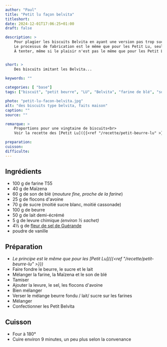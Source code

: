 ```yaml
---
author: "Paul"
title: "Petit lu façon belvita"
titleshort:
date: 2024-12-01T17:06:25+01:00
draft: false

description: >
    Pour plagier les biscuits Belvita en ayant une version pas trop sucrée<br>
    Le processus de fabrication est le même que pour les Petit Lu, seules changent les ingrédients<br>
    À tenter, même si le plaisir n'est pas le même que pour les Petit Lu


short: >
    Des biscuits imitant les Belvita...
    
keywords: ""

categories: [ "base"]
tags: ["biscuit", "petit beurre", "LU", "Belvita", "farine de blé", "son de blé", "flocons d'avoine"]

photo: "petit-lu-facon-belvita.jpg"
alt: "des biscuits type belvita, faits maison"
caption: ""
source: ""

remarque: >
    Proportions pour une vingtaine de biscuits<br>
    Voir la recette des [Petit Lu]({{<ref "/recette/petit-beurre-lu" >}})

preparation: 
cuisson: 
difficulte:
---
```



## Ingrédients
- 100 g de farine T55
- 40 g de Maïzena
- 60 g de son de blé (*mouture fine, proche de la farine*)
- 25 g de flocons d'avoine
- 70 g de sucre (moitié sucre blanc, moitié cassonade)
- 100 g de beurre
- 50 g de lait demi-écrémé
- 5 g de levure chimique *(environ &frac12; sachet)*
- 4&frac12; g de [fleur de sel de Guérande](https://www.leguerandais.fr/fr/produits/fleur-de-sel)
- poudre de vanille
## Préparation
- *Le principe est le même que pour les [Petit Lu]({{<ref "/recette/petit-beurre-lu" >}})*
- Faire fondre le beurre, le sucre et le lait
- Mélanger la farine, la Maïzena et le son de blé
- Tamiser
- Ajouter la levure, le sel, les flocons d'avoine
- Bien mélanger
- Verser le mélange beurre fondu / lait/ sucre sur les farines
- Mélanger
- Confectionner les Petit Belvita
## Cuisson
- Four à 180°
- Cuire environ 9 minutes, un peu plus selon la convenance
